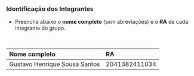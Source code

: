 
### Identificação dos Integrantes

- Preencha abaixo o **nome completo** (sem abreviações) e o **RA** de cada integrante do grupo.

<br>

| Nome completo | RA |
|:--------------|:---|
|Gustavo Henrique Sousa Santos|2041382411034|